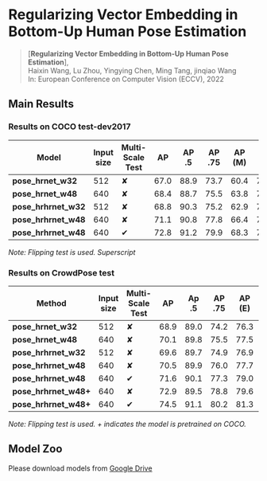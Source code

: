 # Regularizing Vector Embedding in Bottom-Up Human Pose Estimation

> [**Regularizing Vector Embedding in Bottom-Up Human Pose Estimation**],            
> Haixin Wang, Lu Zhou, Yingying Chen, Ming Tang, jinqiao Wang  
> In: European Conference on Computer Vision (ECCV), 2022   

## Main Results
### Results on COCO test-dev2017
| Model                 | Input size | Multi-Scale Test | AP  | AP .5 | AP .75 | AP (M) | AP (L) |
|-----------------------|------------|------------------|-----|-------|--------|--------|--------|
| **pose_hrnet_w32**    |  512       |&#10008;          |67.0 | 88.9  | 73.7   | 60.4   | 76.4   |
| **pose_hrnet_w48**    |  640       |&#10008;          |68.4 | 88.7  | 75.5   | 63.8   | 75.9   |
| **pose_hrhrnet_w32**  |  512       |&#10008;          |68.8 | 90.3  | 75.2   | 62.9   | 77.1   |
| **pose_hrhrnet_w48**  |  640       |&#10008;          |71.1 | 90.8  | 77.8   | 66.4   | 78.0   |
| **pose_hrhrnet_w48**  |  640       |&#10004;          |72.8 | 91.2  | 79.9   | 68.3   | 79.3   |

*Note: Flipping test is used. Superscript*

### Results on CrowdPose test
| Method                 | Input size | Multi-Scale Test | AP | Ap .5 | AP .75 | AP (E) | AP (M) | AP (H) |
|------------------------|------------|------------------|----|-------|--------|--------|--------|--------|
| **pose_hrnet_w32**     | 512        |&#10008;          |68.9| 89.0  | 74.2   | 76.3   | 69.5   | 60.8   |
| **pose_hrnet_w48**     | 640        |&#10008;          |70.1| 89.8  | 75.5   | 77.5   | 70.8   | 62.2   |
| **pose_hrhrnet_w32**   | 512        |&#10008;          |69.6| 89.7  | 74.9   | 76.9   | 70.3   | 61.6   |
| **pose_hrhrnet_w48**   | 640        |&#10008;          |70.5| 89.9  | 76.0   | 77.7   | 71.1   | 62.4   |
| **pose_hrhrnet_w48**   | 640        |&#10004;          |71.6| 90.1  | 77.3   | 79.0   | 72.2   | 63.3   |
| **pose_hrhrnet_w48+**  | 640        |&#10008;          |72.9| 89.5  | 78.8   | 79.6   | 73.7   | 64.5   |
| **pose_hrhrnet_w48+**  | 640        |&#10004;          |74.5| 91.1  | 80.2   | 81.3   | 75.4   | 66.2   |

*Note: Flipping test is used. + indicates the model is pretrained on COCO.*

## Model Zoo
Please download models from [Google Drive](https://drive.google.com/drive/folders/1Jln6GtSoFIxbwt6hQ3YLXt_-a0dgIp0P)
